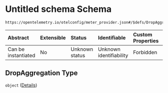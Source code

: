 # Untitled schema Schema

```txt
https://opentelemetry.io/otelconfig/meter_provider.json#/$defs/DropAggregation
```



| Abstract            | Extensible | Status         | Identifiable            | Custom Properties | Additional Properties | Access Restrictions | Defined In                                                                     |
| :------------------ | :--------- | :------------- | :---------------------- | :---------------- | :-------------------- | :------------------ | :----------------------------------------------------------------------------- |
| Can be instantiated | No         | Unknown status | Unknown identifiability | Forbidden         | Forbidden             | none                | [meter\_provider.json\*](../schema/meter_provider.json "open original schema") |

## DropAggregation Type

`object` ([Details](meter_provider-defs-dropaggregation.md))
